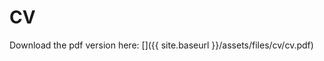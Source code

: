 # CV
Download the pdf version here: [<i class="fas fa-file-pdf"></i>]({{ site.baseurl }}/assets/files/cv/cv.pdf)

<iframe src="{{ site.baseurl }}/assets/files/cv/cv.pdf" height="800" width="></iframe>